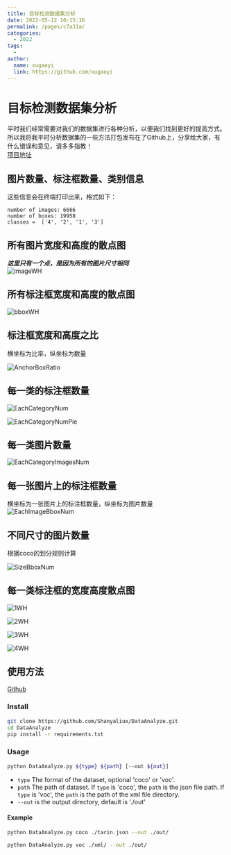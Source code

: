 ```yaml
---
title: 目标检测数据集分析
date: 2022-05-12 10:15:16
permalink: /pages/c7a31a/
categories:
  - 2022
tags:
  - 
author: 
  name: xugaoyi
  link: https://github.com/xugaoyi
---
```

# 目标检测数据集分析
平时我们经常需要对我们的数据集进行各种分析，以便我们找到更好的提高方式。所以我将我平时分析数据集的一些方法打包发布在了Github上，分享给大家，有什么错误和意见，请多多指教！  
[项目地址](https://github.com/Shanyaliux/DataAnalyze)

## 图片数量、标注框数量、类别信息
这些信息会在终端打印出来，格式如下：
```
number of images: 6666
number of boxes: 19958
classes =  ['4', '2', '1', '3']

```

## 所有图片宽度和高度的散点图
***这里只有一个点，是因为所有的图片尺寸相同***  
![imageWH](https://cdn.jsdelivr.net/gh/Shanyaliux/PicBed/img/imageWH.png)

## 所有标注框宽度和高度的散点图
![bboxWH](https://cdn.jsdelivr.net/gh/Shanyaliux/PicBed/img/bboxWH.png)
## 标注框宽度和高度之比
横坐标为比率，纵坐标为数量  

![AnchorBoxRatio](https://cdn.jsdelivr.net/gh/Shanyaliux/PicBed/img/AnchorBoxRatio.png)

## 每一类的标注框数量
![EachCategoryNum](https://cdn.jsdelivr.net/gh/Shanyaliux/PicBed/img/EachCategoryNum.png)

![EachCategoryNumPie](https://cdn.jsdelivr.net/gh/Shanyaliux/PicBed/img/EachCategoryNumPie.png)

## 每一类图片数量
![EachCategoryImagesNum](https://cdn.jsdelivr.net/gh/Shanyaliux/PicBed/img/EachCategoryImagesNum.png)
## 每一张图片上的标注框数量
横坐标为一张图片上的标注框数量，纵坐标为图片数量  
![EachImageBboxNum](https://cdn.jsdelivr.net/gh/Shanyaliux/PicBed/img/EachImageBboxNum.png)

## 不同尺寸的图片数量
根据coco的划分规则计算

![SizeBboxNum](https://cdn.jsdelivr.net/gh/Shanyaliux/PicBed/img/SizeBboxNum.png)
## 每一类标注框的宽度高度散点图
![1WH](https://cdn.jsdelivr.net/gh/Shanyaliux/PicBed/img/1WH.png)

![2WH](https://cdn.jsdelivr.net/gh/Shanyaliux/PicBed/img/2WH.png)

![3WH](https://cdn.jsdelivr.net/gh/Shanyaliux/PicBed/img/3WH.png)

![4WH](https://cdn.jsdelivr.net/gh/Shanyaliux/PicBed/img/4WH.png)

## 使用方法
[Github](https://github.com/Shanyaliux/DataAnalyze)
### Install

```bash
git clone https://github.com/Shanyaliux/DataAnalyze.git
cd DataAnalyze
pip install -r requirements.txt
```

### Usage

```bash
python DataAnalyze.py ${type} ${path} [--out ${out}]
```
- `type` The format of the dataset, optional 'coco' or 'voc'. 
- `path` The path of dataset.
If `type` is 'coco', the `path` is the json file path. 
If `type` is 'voc', the `path` is the path of the xml file directory.  
- `--out` is the output directory, default is './out'

#### Example
```bash
python DataAnalyze.py coco ./tarin.json --out ./out/
```

```bash
python DataAnalyze.py voc ./xml/ --out ./out/
```

